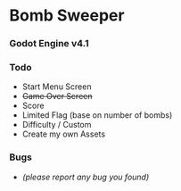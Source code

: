 # Bomb Sweeper

### Godot Engine v4.1

### Todo

- Start Menu Screen
- ~~Game Over Screen~~
- Score
- Limited Flag (base on number of bombs)
- Difficulty / Custom
- Create my own Assets

### Bugs

- _(please report any bug you found)_
